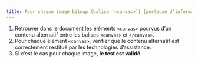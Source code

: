 ```yaml
---
title: Pour chaque image bitmap (balise `<canvas>`) [porteuse d’information](#image-porteuse-d-information) et ayant  un [contenu alternatif](#contenu-alternatif) entre `<canvas>` et `</canvas>`, ce [contenu alternatif](#contenu-alternatif) est-il [correctement restitué par les technologies d’assistance](#correctement-restitue-par-les-technologies-d-assistance) ?
---
```


1. Retrouver dans le document les éléments `<canvas>` pourvus d’un contenu alternatif entre les balises `<canvas>` et `</canvas>`.
2. Pour chaque élément `<canvas>`, vérifier que le contenu alternatif est correctement restitué par les technologies d’assistance.
3. Si c’est le cas pour chaque image, **le test est validé**.
